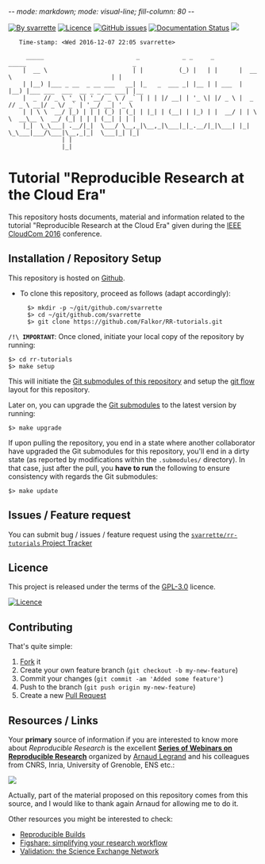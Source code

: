 -*- mode: markdown; mode: visual-line; fill-column: 80 -*-

[![By svarrette](https://img.shields.io/badge/by-svarrette-blue.svg)](https://varrette.gforge.uni.lu) [![Licence](https://img.shields.io/badge/license-GPL--3.0-blue.svg)](http://www.gnu.org/licenses/gpl-3.0.html) [![GitHub issues](https://img.shields.io/github/issues/Falkor/RR-tutorials.svg)](https://github.com/Falkor/RR-tutorials/issues/) [![Documentation Status](https://readthedocs.org/projects/rr-tutorials/badge/?version=latest)](http://rr-tutorials.readthedocs.io/en/latest/?badge=latest) [![](https://img.shields.io/badge/webinars-Reproducible_Research-green.svg?style=flat-square)](https://github.com/alegrand/RR_webinars)


       Time-stamp: <Wed 2016-12-07 22:05 svarrette>

         _____                          _            _ _     _        _____                              _
        |  __ \                        | |          (_) |   | |      |  __ \                            | |
        | |__) |___ _ __  _ __ ___   __| |_   _  ___ _| |__ | | ___  | |__) |___ ___  ___  __ _ _ __ ___| |__
        |  _  // _ \ '_ \| '__/ _ \ / _` | | | |/ __| | '_ \| |/ _ \ |  _  // _ \ __|/ _ \/ _` | '__/ __| '_ \
        | | \ \  __/ |_) | | | (_) | (_| | |_| | (__| | |_) | |  __/ | | \ \  __\__ \  __/ (_| | | | (__| | | |
        |_|  \_\___| .__/|_|  \___/ \__,_|\__,_|\___|_|_.__/|_|\___| |_|  \_\___|___/\___|\__,_|_|  \___|_| |_|
                   | |
                   |_|

# Tutorial "Reproducible Research at the Cloud Era"

This repository hosts documents, material and information related to the tutorial "Reproducible Research at the Cloud Era" given during the [IEEE CloudCom 2016](http://2016.cloudcom.org/) conference.





## Installation / Repository Setup

This repository is hosted on [Github](https://github.com/Falkor/rr-tutorials).

* To clone this repository, proceed as follows (adapt accordingly):

        $> mkdir -p ~/git/github.com/svarrette
        $> cd ~/git/github.com/svarrette
        $> git clone https://github.com/Falkor/RR-tutorials.git

**`/!\ IMPORTANT`**: Once cloned, initiate your local copy of the repository by running:

    $> cd rr-tutorials
    $> make setup

This will initiate the [Git submodules of this repository](.gitmodules) and setup the [git flow](https://www.atlassian.com/git/tutorials/comparing-workflows/gitflow-workflow) layout for this repository.

Later on, you can upgrade the [Git submodules](.gitmodules) to the latest version by running:

    $> make upgrade

If upon pulling the repository, you end in a state where another collaborator have upgraded the Git submodules for this repository, you'll end in a dirty state (as reported by modifications within the `.submodules/` directory). In that case, just after the pull, you **have to run** the following to ensure consistency with regards the Git submodules:

    $> make update

## Issues / Feature request

You can submit bug / issues / feature request using the [`svarrette/rr-tutorials` Project Tracker](https://github.com/Falkor/rr-tutorials/issues)

## Licence

This project is released under the terms of the [GPL-3.0](LICENCE) licence.

[![Licence](https://www.gnu.org/graphics/gplv3-88x31.png)](http://www.gnu.org/licenses/gpl-3.0.html)

## Contributing

That's quite simple:

1. [Fork](https://help.github.com/articles/fork-a-repo/) it
2. Create your own feature branch (`git checkout -b my-new-feature`)
3. Commit your changes (`git commit -am 'Added some feature'`)
4. Push to the branch (`git push origin my-new-feature`)
5. Create a new [Pull Request](https://help.github.com/articles/using-pull-requests/)

## Resources / Links

Your __primary__ source of information if you are interested to know more about _Reproducible Research_ is the excellent [__Series of Webinars on Reproducible Research__](https://github.com/alegrand/RR_webinars) organized by [Arnaud Legrand](http://mescal.imag.fr/membres/arnaud.legrand/) and his colleagues from CNRS, Inria, University of Grenoble, ENS etc.:

[![](https://img.shields.io/badge/webinars-Reproducible_Research-green.svg?style=flat-square)](https://github.com/alegrand/RR_webinars)


Actually, part of the material proposed on this repository comes from this source, and I would like to thank again Arnaud for allowing me to do it.

Other resources you might be interested to check:

* [Reproducible Builds](https://reproducible-builds.org)
* [Figshare: simplifying your research workflow](https://figshare.com/)
* [Validation: the Science Exchange Network](http://validation.scienceexchange.com/)
